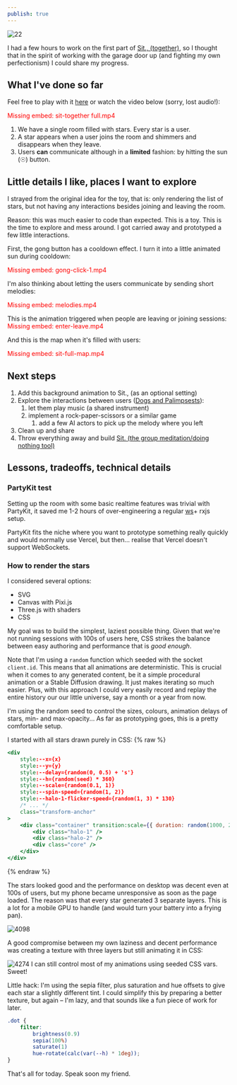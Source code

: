 ```yaml
---
publish: true
---
```

![22](Pasted%20image%2020231023204649.png)

I had a few hours to work on the first part of [Sit., (together)](<../Sit., (together)>), so I thought that in the spirit of working with the garage door up (and fighting my own perfectionism) I could share my progress.

## What I've done so far

Feel free to play with it [here](https://sit-together-toy.vercel.app) or watch the video below (sorry, lost audio!):



<span style="color: red">Missing embed: sit-together full.mp4</span>
1. We have a single room filled with stars. Every star is a user.
2. A star appears when a user joins the room and shimmers and disappears when they leave.
3. Users **can** communicate although in a **limited** fashion: by hitting the sun (☉) button.

## Little details I like, places I want to explore

I strayed from the original idea for the toy, that is: only rendering the list of stars, but not having any interactions besides joining and leaving the room.

Reason: this was much easier to code than expected. This is a toy. This is the time to explore and mess around. I got carried away and prototyped a few little interactions.

First, the gong button has a cooldown effect. I turn it into a little animated sun during cooldown:

<span style="color: red">Missing embed: gong-click-1.mp4</span>

I'm also thinking about letting the users communicate by sending short melodies:

<span style="color: red">Missing embed: melodies.mp4</span>

This is the animation triggered when people are leaving or joining sessions:
<span style="color: red">Missing embed: enter-leave.mp4</span>

And this is the map when it's filled with users:

<span style="color: red">Missing embed: sit-full-map.mp4</span>
## Next steps

1. Add this background animation to Sit., (as an optional setting)
2. Explore the interactions between users ([Dogs and Palimpsests](<../Dogs and Palimpsests>)): 
	1. let them play music (a shared instrument)
	2. implement a rock-paper-scissors or a similar game 
		1. add a few AI actors to pick up the melody where you left
3. Clean up and share
4. Throw everything away and build [Sit. (the group meditation/doing nothing tool)](<../Sit., (together)>)

## Lessons, tradeoffs, technical details
### PartyKit test

Setting up the room with some basic realtime features was trivial with PartyKit, it saved me 1-2 hours of over-engineering a regular [ws](https://www.npmjs.com/package/ws)+ rxjs setup. 

PartyKit fits the niche where you want to prototype something really quickly and would normally use Vercel, but then... realise that Vercel doesn't support WebSockets.

### How to render the stars

I considered several options:

- SVG
- Canvas with Pixi.js
- Three.js with shaders
- CSS

My goal was to build the simplest, laziest possible thing. Given that we're not running sessions with 100s of users here, CSS strikes the balance between easy authoring and performance that is *good enough*. 

Note that I'm using a `random` function which seeded with the socket `client.id`. This  means that all animations are deterministic. This is crucial when it comes to any generated content, be it a simple procedural animation or a Stable Diffusion drawing. It just makes iterating so much easier. Plus, with this approach I could very easily record and replay the entire history our our little universe, say a month or a year from now.

I'm using the random seed to control the sizes, colours, animation delays of stars, min- and max-opacity... As far as prototyping goes, this is a pretty comfortable setup.

I started with all stars drawn purely in CSS:
{% raw %}
```jsx
<div
	style:--x={x}
	style:--y={y}
	style:--delay={random(0, 0.5) + 's'}
	style:--h={random(seed) * 360}
	style:--scale={random(0.1, 1)}
	style:--spin-speed={random(1, 2)}
	style:--halo-1-flicker-speed={random(1, 3) * 130}
	/* ... */
	class="transform-anchor"
>
	<div class="container" transition:scale={{ duration: random(1000, 2000), easing: bounceOut }}>
		<div class="halo-1" />
		<div class="halo-2" />
		<div class="core" />
	</div>
</div>
```
{% endraw %}

The stars looked good and the performance on desktop was decent even at 100s of users, but my phone became unresponsive as soon as the page loaded. The reason was that every star generated 3 separate layers. This is a lot for a mobile GPU to handle (and would turn your battery into a frying pan). 

![4098](Pasted%20image%2020231023205802.png)

A good compromise between my own laziness and decent performance was creating a texture with three layers but still animating it in CSS:

![4274](Pasted%20image%2020231023211204.png)
I can still control most of my animations using seeded CSS vars. Sweet!


Little hack: I'm using the sepia filter, plus saturation and hue offsets to give each star a slightly different tint. I could simplify this by preparing a better texture, but again – I'm lazy, and that sounds like a fun piece of work for later.

```css
.dot {
	filter: 
		brightness(0.9)
		sepia(100%)
		saturate(1)
		hue-rotate(calc(var(--h) * 1deg));
}
```

That's all for today. Speak soon my friend.
